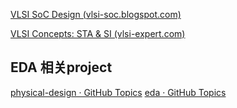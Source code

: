 [VLSI SoC Design (vlsi-soc.blogspot.com)](http://vlsi-soc.blogspot.com/)


[VLSI Concepts: STA & SI (vlsi-expert.com)](https://www.vlsi-expert.com/p/static-timing-analysis.html)



## EDA 相关project

[physical-design · GitHub Topics](https://github.com/topics/physical-design)
[eda · GitHub Topics](https://github.com/topics/eda)








